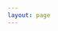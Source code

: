 ```yaml
---
layout: page
---
```


<script setup>
import {
  VPTeamPage,
  VPTeamPageTitle,
  VPTeamMembers,
  VPTeamPageSection,
} from 'vitepress/theme'

const linkIcon = { 
    svg: '<svg t="1709478143088" class="icon" viewBox="0 0 1024 1024" version="1.1" xmlns="http://www.w3.org/2000/svg" p-id="4794"><path d="M574 665.4c-3.1-3.1-8.2-3.1-11.3 0L446.5 781.6c-53.8 53.8-144.6 59.5-204 0-59.5-59.5-53.8-150.2 0-204l116.2-116.2c3.1-3.1 3.1-8.2 0-11.3l-39.8-39.8c-3.1-3.1-8.2-3.1-11.3 0L191.4 526.5c-84.6 84.6-84.6 221.5 0 306s221.5 84.6 306 0l116.2-116.2c3.1-3.1 3.1-8.2 0-11.3L574 665.4zM832.6 191.4c-84.6-84.6-221.5-84.6-306 0L410.3 307.6c-3.1 3.1-3.1 8.2 0 11.3l39.7 39.7c3.1 3.1 8.2 3.1 11.3 0l116.2-116.2c53.8-53.8 144.6-59.5 204 0 59.5 59.5 53.8 150.2 0 204L665.3 562.6c-3.1 3.1-3.1 8.2 0 11.3l39.8 39.8c3.1 3.1 8.2 3.1 11.3 0l116.2-116.2c84.5-84.6 84.5-221.5 0-306.1z" p-id="4795"></path><path d="M610.1 372.3c-3.1-3.1-8.2-3.1-11.3 0L372.3 598.7c-3.1 3.1-3.1 8.2 0 11.3l39.6 39.6c3.1 3.1 8.2 3.1 11.3 0l226.4-226.4c3.1-3.1 3.1-8.2 0-11.3l-39.5-39.6z" p-id="4796"></path></svg>'
}
  
const admin = [
  {
    avatar: 'https://cdn.jianyuelab.net/personal/avatar.jpg',
    name: 'JianyueHugo',
    title: '技术组组长',
    links: [
        { icon: 'github', link: 'https://github.com/yyx990803' },
        { icon: linkIcon, link: '#' }
    ]
  },
]

const member = [
  {
    avatar: 'https://cdn.jianyuelab.net/personal/avatar.jpg',
    name: 'JianyueHugo',
    title: '正式组员',
    links: [
      { icon: 'github', link: 'https://github.com/yyx990803' },
    ]
  },
]
</script>

<VPTeamPage>
  <VPTeamPageTitle>
    <template #title>管理组</template>
    <template #lead>...</template>
  </VPTeamPageTitle>
  <VPTeamMembers size="medium" :members="admin" />
  <VPTeamPageSection>
    <template #title>正式组员</template>
    <template #lead>...</template>
    <template #members>
      <VPTeamMembers size="small" :members="member" />
    </template>
  </VPTeamPageSection>
</VPTeamPage>
